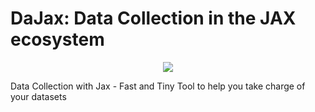 # DaJax: Data Collection in the JAX ecosystem
 
<p align="center">
    <img src="https://img.shields.io/badge/license-Apache2.0-blue.svg" /></a>
</p>

Data Collection with Jax - Fast and Tiny Tool to help you take charge of your datasets
